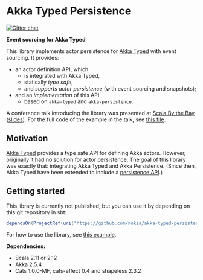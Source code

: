 <!--

   Copyright 2016-2018 Nokia Solutions and Networks Oy

   Licensed under the Apache License, Version 2.0 (the "License");
   you may not use this file except in compliance with the License.
   You may obtain a copy of the License at

       http://www.apache.org/licenses/LICENSE-2.0

   Unless required by applicable law or agreed to in writing, software
   distributed under the License is distributed on an "AS IS" BASIS,
   WITHOUT WARRANTIES OR CONDITIONS OF ANY KIND, either express or implied.
   See the License for the specific language governing permissions and
   limitations under the License.

 -->

# Akka Typed Persistence

[![Gitter chat](https://badges.gitter.im/nokia/akka-typed-persistence.png)](https://gitter.im/nokia/akka-typed-persistence "Gitter chat")

**Event sourcing for Akka Typed**

This library implements actor persistence for
[Akka Typed](http://doc.akka.io/docs/akka/2.5.4/scala/typed.html)
with event sourcing. It provides:

* an actor definition API, which
    * is integrated with Akka Typed,
    * statically _type safe_,
    * and _supports actor persistence_ (with event sourcing and snapshots);
* and an _implementation_ of this API
    * based on `akka-typed` and `akka-persistence`.

A conference talk introducing the library was presented at
[Scala By the Bay](http://sched.co/7iUT) ([slides](https://t.co/IsENEuxShc)).
For the full code of the example in the talk, see
[this file](examples/src/main/scala/com/example/PingActor.scala).


## Motivation

[Akka Typed](http://doc.akka.io/docs/akka/2.5.4/scala/typed.html)
provides a type safe API for defining Akka actors. However, originally
it had no solution for actor persistence. The goal of this library was
exactly that: integrating Akka Typed and Akka Persistence. (Since then,
Akka Typed have been extended to include a
[persistence API](https://akka.io/blog/2017/10/13/typed-persistence).)


## Getting started

This library is currently not published, but you can use it by
depending on this git repository in sbt:

```scala
dependsOn(ProjectRef(uri("https://github.com/nokia/akka-typed-persistence.git#master"), "persistence"))
```

For how to use the library, see
[this example](examples/src/main/scala/com/example/PingActor.scala).

**Dependencies:**

* Scala 2.11 or 2.12
* Akka 2.5.4
* Cats 1.0.0-MF, cats-effect 0.4 and shapeless 2.3.2
